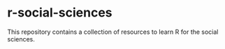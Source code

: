 # r-social-sciences
This repository contains a collection of resources to learn R for the social sciences.
